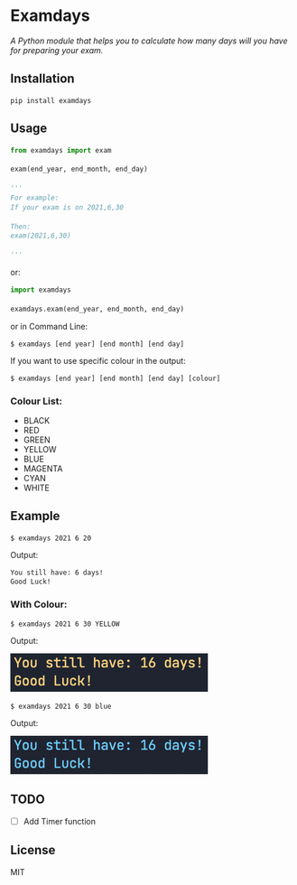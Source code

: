 # Examdays

*A Python module that helps you to calculate how many days will you have for preparing your exam.*


## Installation

```
pip install examdays
```

## Usage

```python
from examdays import exam

exam(end_year, end_month, end_day)

'''
For example:
If your exam is on 2021,6,30

Then:
exam(2021,6,30)

'''

```

or:

```python
import examdays

examdays.exam(end_year, end_month, end_day)

```

or in Command Line:

```
$ examdays [end year] [end month] [end day] 
```

If you want to use specific colour in the output:

```
$ examdays [end year] [end month] [end day] [colour]
```

### Colour List:

+ BLACK
+ RED 
+ GREEN 
+ YELLOW 
+ BLUE 
+ MAGENTA
+ CYAN
+ WHITE 


## Example

```
$ examdays 2021 6 20
```

Output:
```
You still have: 6 days!
Good Luck! 
```

### With Colour:

```
$ examdays 2021 6 30 YELLOW
```
Output:

![Yellow](./yellow.png)

```
$ examdays 2021 6 30 blue
```

Output:

![Blue](./blue.png)

## TODO

 * [ ] Add Timer function

## License

MIT